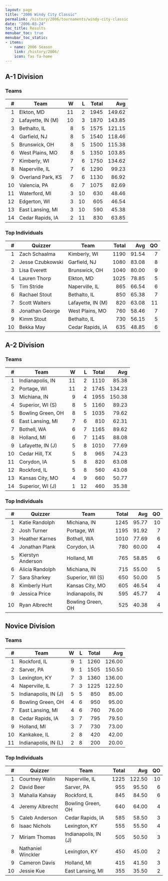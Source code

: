 ```yaml
---
layout: page
title: "2006 Windy City Classic"
permalink: /history/2006/tournaments/windy-city-classic
date: "2006-03-24"
toc_title: Results
menubar_toc: true
menubar_toc_static:
- items:
  - name: 2006 Season
    link: /history/2006/
    icon: fas fa-home
---
```


## A-1 Division

### Teams

|    # | Team              |    W |    L | Total |    Avg |
| ---: | ----------------- | ---: | ---: | ----: | -----: |
|    1 | Elkton, MD        |   11 |    2 |  1945 | 149.62 |
|    2 | Lafayette, IN (M) |   10 |    3 |  1870 | 143.85 |
|    3 | Bethalto, IL      |    8 |    5 |  1575 | 121.15 |
|    4 | Garfield, NJ      |    8 |    5 |  1540 | 118.46 |
|    5 | Brunswick, OH     |    8 |    5 |  1500 | 115.38 |
|    6 | West Plains, MO   |    8 |    5 |  1350 | 103.85 |
|    7 | Kimberly, WI      |    7 |    6 |  1750 | 134.62 |
|    8 | Naperville, IL    |    7 |    6 |  1290 |  99.23 |
|    9 | Overland Park, KS |    7 |    6 |  1130 |  86.92 |
|   10 | Valencia, PA      |    6 |    7 |  1075 |  82.69 |
|   11 | Waterford, MI     |    3 |   10 |   630 |  48.46 |
|   12 | Edgerton, WI      |    3 |   10 |   605 |  46.54 |
|   13 | East Lansing, MI  |    3 |   10 |   590 |  45.38 |
|   14 | Cedar Rapids, IA  |    2 |   11 |   830 |  63.85 |

### Top Individuals

|    # | Quizzer          | Team              | Total |   Avg |   QO |
| ---: | ---------------- | ----------------- | ----: | ----: | ---: |
|    1 | Zach Schaalma    | Kimberly, WI      |  1190 | 91.54 |    7 |
|    2 | Jesse Czubkowski | Garfield, NJ      |  1080 | 83.08 |    8 |
|    3 | Lisa Everett     | Brunswick, OH     |  1040 | 80.00 |    9 |
|    4 | Lauren Thorp     | Elkton, MD        |  1025 | 78.85 |    5 |
|    5 | Tim Stride       | Naperville, IL    |   865 | 66.54 |    6 |
|    6 | Rachael Stout    | Bethalto, IL      |   850 | 65.38 |    7 |
|    7 | Scott Walters    | Lafayette, IN (M) |   820 | 63.08 |   11 |
|    8 | Jonathan George  | West Plains, MO   |   760 | 58.46 |    7 |
|    9 | Kimm Stout       | Bethalto, IL      |   730 | 56.15 |    5 |
|   10 | Bekka May        | Cedar Rapids, IA  |   635 | 48.85 |    6 |

## A-2 Division

### Teams

|    # | Team              |    W |    L | Total |    Avg |
| ---: | ----------------- | ---: | ---: | ----: | -----: |
|    1 | Indianapolis, IN  |   11 |    2 |  1110 |  85.38 |
|    2 | Portage, WI       |   11 |    2 |  1745 | 134.23 |
|    3 | Michiana, IN      |    9 |    4 |  1955 | 150.38 |
|    4 | Superior, WI (S)  |    8 |    5 |  1160 |  89.23 |
|    5 | Bowling Green, OH |    8 |    5 |  1035 |  79.62 |
|    6 | East Lansing, MI  |    7 |    6 |   810 |  62.31 |
|    7 | Bothell, WA       |    6 |    7 |  1165 |  89.62 |
|    8 | Holland, MI       |    6 |    7 |  1145 |  88.08 |
|    9 | Lafayette, IN (J) |    5 |    8 |  1010 |  77.69 |
|   10 | Cedar Hill, TX    |    5 |    8 |   965 |  74.23 |
|   11 | Corydon, IA       |    5 |    8 |   820 |  63.08 |
|   12 | Rockford, IL      |    5 |    8 |   560 |  43.08 |
|   13 | Kansas City, MO   |    4 |    9 |   660 |  50.77 |
|   14 | Superior, WI (J)  |    1 |   12 |   460 |  35.38 |

### Top Individuals

|    # | Quizzer           | Team              | Total |   Avg |   QO |
| ---: | ----------------- | ----------------- | ----: | ----: | ---: |
|    1 | Katie Randolph    | Michiana, IN      |  1245 | 95.77 |   10 |
|    2 | Josh Turner       | Portage, WI       |  1195 | 91.92 |    7 |
|    3 | Heather Karnes    | Bothell, WA       |  1010 | 77.69 |    6 |
|    4 | Jonathan Plank    | Corydon, IA       |   780 | 60.00 |    4 |
|    5 | Kierstyn Anderson | Holland, MI       |   765 | 58.85 |    6 |
|    6 | Alicia Randolph   | Michiana, IN      |   715 | 55.00 |    5 |
|    7 | Sara Sharkey      | Superior, WI (S)  |   650 | 50.00 |    5 |
|    8 | Kimberly Hurt     | Kansas City, MO   |   605 | 46.54 |    4 |
|    9 | Jessica Price     | Indianapolis, IN  |   595 | 45.77 |    4 |
|   10 | Ryan Albrecht     | Bowling Green, OH |   525 | 40.38 |    4 |

## Novice Division

### Teams

|    # | Team                 |    W |    L | Total |    Avg |
| ---: | -------------------- | ---: | ---: | ----: | -----: |
|    1 | Rockford, IL         |    9 |    1 |  1260 | 126.00 |
|    2 | Sarver, PA           |    9 |    1 |  1505 | 150.50 |
|    3 | Lexington, KY        |    7 |    3 |  1360 | 136.00 |
|    4 | Naperville, IL       |    7 |    3 |  1225 | 122.50 |
|    5 | Indianapolis, IN (J) |    5 |    5 |   850 |  85.00 |
|    6 | Bowling Green, OH    |    4 |    6 |   950 |  95.00 |
|    7 | East Lansing, MI     |    4 |    6 |   760 |  76.00 |
|    8 | Cedar Rapids, IA     |    3 |    7 |   795 |  79.50 |
|    9 | Holland, MI          |    3 |    7 |   730 |  73.00 |
|   10 | Kankakee, IL         |    2 |    8 |   420 |  42.00 |
|   11 | Indianapolis, IN (L) |    2 |    8 |   200 |  20.00 |

### Top Individuals

|    # | Quizzer            | Team                 | Total |    Avg |   QO |
| ---: | ------------------ | -------------------- | ----: | -----: | ---: |
|    1 | Courtney Walin     | Naperville, IL       |  1225 | 122.50 |   10 |
|    2 | David Beer         | Sarver, PA           |   955 |  95.50 |    6 |
|    3 | Mahalia Kahsay     | Rockford, IL         |   845 |  84.50 |    6 |
|    4 | Jeremy Albrecht    | Bowling Green, OH    |   640 |  64.00 |    4 |
|    5 | Caleb Anderson     | Cedar Rapids, IA     |   585 |  58.50 |    3 |
|    6 | Isaac Nichols      | Lexington, KY        |   555 |  55.50 |    4 |
|    7 | Miriam Thomas      | Indianapolis, IN (J) |   505 |  50.50 |    3 |
|    8 | Nathaniel Winckler | Lexington, KY        |   450 |  45.00 |    2 |
|    9 | Cameron Davis      | Holland, MI          |   415 |  41.50 |    3 |
|   10 | Jessie Kue         | East Lansing, MI     |   355 |  35.50 |    2 |
